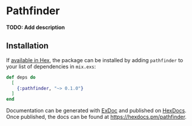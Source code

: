 # Pathfinder

**TODO: Add description**

## Installation

If [available in Hex](https://hex.pm/docs/publish), the package can be installed
by adding `pathfinder` to your list of dependencies in `mix.exs`:

```elixir
def deps do
  [
    {:pathfinder, "~> 0.1.0"}
  ]
end
```

Documentation can be generated with [ExDoc](https://github.com/elixir-lang/ex_doc)
and published on [HexDocs](https://hexdocs.pm). Once published, the docs can
be found at <https://hexdocs.pm/pathfinder>.

